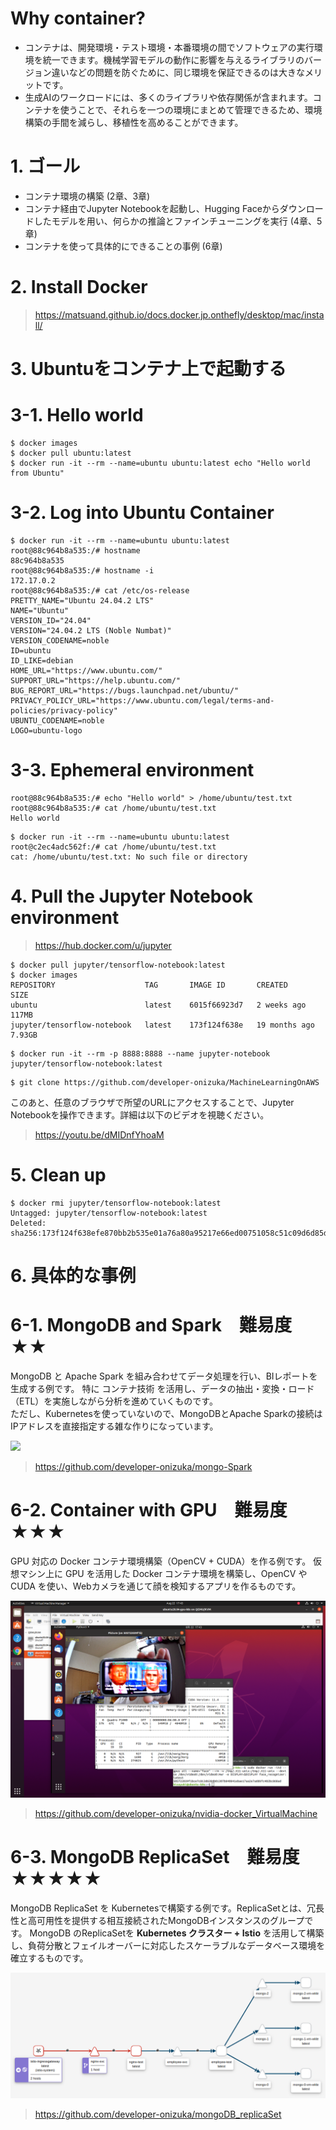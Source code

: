 # Why container?
- コンテナは、開発環境・テスト環境・本番環境の間でソフトウェアの実行環境を統一できます。機械学習モデルの動作に影響を与えるライブラリのバージョン違いなどの問題を防ぐために、同じ環境を保証できるのは大きなメリットです。<br>
- 生成AIのワークロードには、多くのライブラリや依存関係が含まれます。コンテナを使うことで、それらを一つの環境にまとめて管理できるため、環境構築の手間を減らし、移植性を高めることができます。<br>

# 1. ゴール
- コンテナ環境の構築 (2章、3章)
- コンテナ経由でJupyter Notebookを起動し、Hugging Faceからダウンロードしたモデルを用い、何らかの推論とファインチューニングを実行 (4章、5章)<br>
- コンテナを使って具体的にできることの事例 (6章)

# 2. Install Docker
> https://matsuand.github.io/docs.docker.jp.onthefly/desktop/mac/install/

# 3. Ubuntuをコンテナ上で起動する
# 3-1. Hello world
```
$ docker images
$ docker pull ubuntu:latest
$ docker run -it --rm --name=ubuntu ubuntu:latest echo "Hello world from Ubuntu"
```

# 3-2. Log into Ubuntu Container
```
$ docker run -it --rm --name=ubuntu ubuntu:latest
root@88c964b8a535:/# hostname
88c964b8a535
root@88c964b8a535:/# hostname -i
172.17.0.2
root@88c964b8a535:/# cat /etc/os-release 
PRETTY_NAME="Ubuntu 24.04.2 LTS"
NAME="Ubuntu"
VERSION_ID="24.04"
VERSION="24.04.2 LTS (Noble Numbat)"
VERSION_CODENAME=noble
ID=ubuntu
ID_LIKE=debian
HOME_URL="https://www.ubuntu.com/"
SUPPORT_URL="https://help.ubuntu.com/"
BUG_REPORT_URL="https://bugs.launchpad.net/ubuntu/"
PRIVACY_POLICY_URL="https://www.ubuntu.com/legal/terms-and-policies/privacy-policy"
UBUNTU_CODENAME=noble
LOGO=ubuntu-logo
```

# 3-3. Ephemeral environment
```
root@88c964b8a535:/# echo "Hello world" > /home/ubuntu/test.txt
root@88c964b8a535:/# cat /home/ubuntu/test.txt 
Hello world
```
```
$ docker run -it --rm --name=ubuntu ubuntu:latest
root@c2ec4adc562f:/# cat /home/ubuntu/test.txt
cat: /home/ubuntu/test.txt: No such file or directory
```

# 4. Pull the Jupyter Notebook environment
> https://hub.docker.com/u/jupyter
```
$ docker pull jupyter/tensorflow-notebook:latest
$ docker images
REPOSITORY                    TAG       IMAGE ID       CREATED         SIZE
ubuntu                        latest    6015f66923d7   2 weeks ago     117MB
jupyter/tensorflow-notebook   latest    173f124f638e   19 months ago   7.93GB
```
```
$ docker run -it --rm -p 8888:8888 --name jupyter-notebook jupyter/tensorflow-notebook:latest
```
```
$ git clone https://github.com/developer-onizuka/MachineLearningOnAWS
```

このあと、任意のブラウザで所望のURLにアクセスすることで、Jupyter Notebookを操作できます。詳細は以下のビデオを視聴ください。<br>
> https://youtu.be/dMIDnfYhoaM


# 5. Clean up
```
$ docker rmi jupyter/tensorflow-notebook:latest
Untagged: jupyter/tensorflow-notebook:latest
Deleted: sha256:173f124f638efe870bb2b535e01a76a80a95217e66ed00751058c51c09d6d85d
```

# 6. 具体的な事例
# 6-1. MongoDB and Spark　難易度★★
MongoDB と Apache Spark を組み合わせてデータ処理を行い、BIレポートを生成する例です。
特に コンテナ技術 を活用し、データの抽出・変換・ロード（ETL）を実施しながら分析を進めていくものです。<br>
ただし、Kubernetesを使っていないので、MongoDBとApache Sparkの接続はIPアドレスを直接指定する雑な作りになっています。

<img src="https://miro.medium.com/v2/resize:fit:2400/format:webp/1*_Km_1ZcQmlsdYEJv010sGA.png"><br>

> https://github.com/developer-onizuka/mongo-Spark

# 6-2. Container with GPU　難易度★★★
GPU 対応の Docker コンテナ環境構築（OpenCV + CUDA）を作る例です。
仮想マシン上に GPU を活用した Docker コンテナ環境を構築し、OpenCV や CUDA を使い、Webカメラを通じて顔を検知するアプリを作るものです。<br>

<img src="https://github.com/developer-onizuka/nvidia-docker_VirtualMachine/blob/main/Screenshot%20from%202021-08-22%2017-43-26.png" width="640">

> https://github.com/developer-onizuka/nvidia-docker_VirtualMachine

# 6-3. MongoDB ReplicaSet　難易度★★★★★
MongoDB ReplicaSet を Kubernetesで構築する例です。ReplicaSetとは、冗長性と高可用性を提供する相互接続されたMongoDBインスタンスのグループです。
MongoDB のReplicaSetを **Kubernetes クラスター + Istio** を活用して構築し、負荷分散とフェイルオーバーに対応したスケーラブルなデータベース環境を確立するものです。<br>

![mongoDB-replicaSet2.png](https://github.com/developer-onizuka/mongoDB_replicaSet/blob/main/mongoDB-replicaSet2.png)<br>

> https://github.com/developer-onizuka/mongoDB_replicaSet
